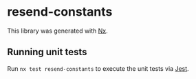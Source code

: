 # resend-constants

This library was generated with [Nx](https://nx.dev).

## Running unit tests

Run `nx test resend-constants` to execute the unit tests via [Jest](https://jestjs.io).
